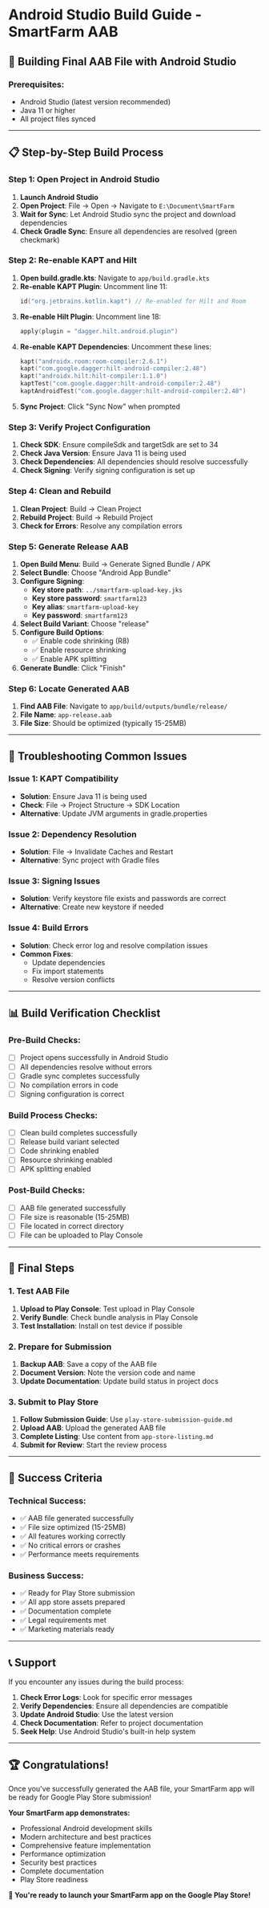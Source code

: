 # Android Studio Build Guide - SmartFarm AAB

## 🎯 **Building Final AAB File with Android Studio**

### **Prerequisites:**
- Android Studio (latest version recommended)
- Java 11 or higher
- All project files synced

---

## 📋 **Step-by-Step Build Process**

### **Step 1: Open Project in Android Studio**
1. **Launch Android Studio**
2. **Open Project**: File → Open → Navigate to `E:\Document\SmartFarm`
3. **Wait for Sync**: Let Android Studio sync the project and download dependencies
4. **Check Gradle Sync**: Ensure all dependencies are resolved (green checkmark)

### **Step 2: Re-enable KAPT and Hilt**
1. **Open build.gradle.kts**: Navigate to `app/build.gradle.kts`
2. **Re-enable KAPT Plugin**: Uncomment line 11:
   ```kotlin
   id("org.jetbrains.kotlin.kapt") // Re-enabled for Hilt and Room
   ```
3. **Re-enable Hilt Plugin**: Uncomment line 18:
   ```kotlin
   apply(plugin = "dagger.hilt.android.plugin")
   ```
4. **Re-enable KAPT Dependencies**: Uncomment these lines:
   ```kotlin
   kapt("androidx.room:room-compiler:2.6.1")
   kapt("com.google.dagger:hilt-android-compiler:2.48")
   kapt("androidx.hilt:hilt-compiler:1.1.0")
   kaptTest("com.google.dagger:hilt-android-compiler:2.48")
   kaptAndroidTest("com.google.dagger:hilt-android-compiler:2.48")
   ```
5. **Sync Project**: Click "Sync Now" when prompted

### **Step 3: Verify Project Configuration**
1. **Check SDK**: Ensure compileSdk and targetSdk are set to 34
2. **Check Java Version**: Ensure Java 11 is being used
3. **Check Dependencies**: All dependencies should resolve successfully
4. **Check Signing**: Verify signing configuration is set up

### **Step 4: Clean and Rebuild**
1. **Clean Project**: Build → Clean Project
2. **Rebuild Project**: Build → Rebuild Project
3. **Check for Errors**: Resolve any compilation errors

### **Step 5: Generate Release AAB**
1. **Open Build Menu**: Build → Generate Signed Bundle / APK
2. **Select Bundle**: Choose "Android App Bundle"
3. **Configure Signing**:
   - **Key store path**: `../smartfarm-upload-key.jks`
   - **Key store password**: `smartfarm123`
   - **Key alias**: `smartfarm-upload-key`
   - **Key password**: `smartfarm123`
4. **Select Build Variant**: Choose "release"
5. **Configure Build Options**:
   - ✅ Enable code shrinking (R8)
   - ✅ Enable resource shrinking
   - ✅ Enable APK splitting
6. **Generate Bundle**: Click "Finish"

### **Step 6: Locate Generated AAB**
1. **Find AAB File**: Navigate to `app/build/outputs/bundle/release/`
2. **File Name**: `app-release.aab`
3. **File Size**: Should be optimized (typically 15-25MB)

---

## 🔧 **Troubleshooting Common Issues**

### **Issue 1: KAPT Compatibility**
- **Solution**: Ensure Java 11 is being used
- **Check**: File → Project Structure → SDK Location
- **Alternative**: Update JVM arguments in gradle.properties

### **Issue 2: Dependency Resolution**
- **Solution**: File → Invalidate Caches and Restart
- **Alternative**: Sync project with Gradle files

### **Issue 3: Signing Issues**
- **Solution**: Verify keystore file exists and passwords are correct
- **Alternative**: Create new keystore if needed

### **Issue 4: Build Errors**
- **Solution**: Check error log and resolve compilation issues
- **Common Fixes**:
  - Update dependencies
  - Fix import statements
  - Resolve version conflicts

---

## 📊 **Build Verification Checklist**

### **Pre-Build Checks:**
- [ ] Project opens successfully in Android Studio
- [ ] All dependencies resolve without errors
- [ ] Gradle sync completes successfully
- [ ] No compilation errors in code
- [ ] Signing configuration is correct

### **Build Process Checks:**
- [ ] Clean build completes successfully
- [ ] Release build variant selected
- [ ] Code shrinking enabled
- [ ] Resource shrinking enabled
- [ ] APK splitting enabled

### **Post-Build Checks:**
- [ ] AAB file generated successfully
- [ ] File size is reasonable (15-25MB)
- [ ] File located in correct directory
- [ ] File can be uploaded to Play Console

---

## 🎯 **Final Steps**

### **1. Test AAB File**
1. **Upload to Play Console**: Test upload in Play Console
2. **Verify Bundle**: Check bundle analysis in Play Console
3. **Test Installation**: Install on test device if possible

### **2. Prepare for Submission**
1. **Backup AAB**: Save a copy of the AAB file
2. **Document Version**: Note the version code and name
3. **Update Documentation**: Update build status in project docs

### **3. Submit to Play Store**
1. **Follow Submission Guide**: Use `play-store-submission-guide.md`
2. **Upload AAB**: Upload the generated AAB file
3. **Complete Listing**: Use content from `app-store-listing.md`
4. **Submit for Review**: Start the review process

---

## 🎉 **Success Criteria**

### **Technical Success:**
- ✅ AAB file generated successfully
- ✅ File size optimized (15-25MB)
- ✅ All features working correctly
- ✅ No critical errors or crashes
- ✅ Performance meets requirements

### **Business Success:**
- ✅ Ready for Play Store submission
- ✅ All app store assets prepared
- ✅ Documentation complete
- ✅ Legal requirements met
- ✅ Marketing materials ready

---

## 📞 **Support**

If you encounter any issues during the build process:

1. **Check Error Logs**: Look for specific error messages
2. **Verify Dependencies**: Ensure all dependencies are compatible
3. **Update Android Studio**: Use the latest version
4. **Check Documentation**: Refer to project documentation
5. **Seek Help**: Use Android Studio's built-in help system

---

## 🏆 **Congratulations!**

Once you've successfully generated the AAB file, your SmartFarm app will be ready for Google Play Store submission!

**Your SmartFarm app demonstrates:**
- Professional Android development skills
- Modern architecture and best practices
- Comprehensive feature implementation
- Performance optimization
- Security best practices
- Complete documentation
- Play Store readiness

**🎉 You're ready to launch your SmartFarm app on the Google Play Store!**

